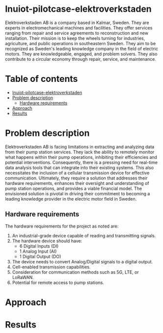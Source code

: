 # lnuiot-pilotcase-elektroverkstaden
Elektroverkstaden AB is a company based in Kalmar, Sweden. They are experts in electromechanical machines and facilities. They offer services ranging from repair and service agreements to reconstruction and new installation. Their mission is to keep the wheels turning for industries, agriculture, and public operations in southeastern Sweden. They aim to be recognized as Sweden's leading knowledge company in the field of electric motors. They are knowledgeable, engaged, and problem solvers. They also contribute to a circular economy through repair, service, and maintenance.

# Table of contents 
* [lnuiot-pilotcase-elektroverkstaden](#lnuiot-pilotcase-elektroverkstaden)
* [Problem description](#problem-description)
   * [Hardware requirements](#hardware-requirements)
* [Approach](#approach)
* [Results](#results)

# Problem description 
Elektroverkstaden AB is facing limitations in extracting and analyzing data from their pump station services. They lack the ability to remotely monitor what happens within their pump operations, inhibiting their efficiencies and potential interventions. Consequently, there is a pressing need for real-time data analysis tools that can integrate into their existing systems. This also necessitates the inclusion of a cellular transmission device for effective communication. Ultimately, they require a solution that addresses their hardware requirements, enhances their oversight and understanding of pump station operations, and provides a viable financial model. The envisioned solution is pivotal in driving their commitment to becoming a leading knowledge provider in the electric motor field in Sweden.

## Hardware requirements
The hardware requirements for the project as noted are:

1. An industrial-grade device capable of reading and transmitting signals.
2. The hardware device should have:
   - 6 Digital Inputs (DI)
   - 1 Analog Input (AI)
   - 1 Digital Output (DO)
3. The device needs to convert Analog/Digital signals to a digital output.
4. Cell-enabled transmission capabilities.
5. Consideration for communication methods such as 5G, LTE, or LoRaWAN.
6. Potential for remote access to pump stations.

# Approach 

# Results